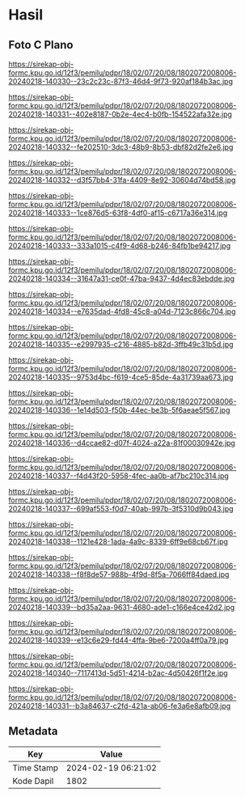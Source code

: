 # Hasil

## Foto C Plano

https://sirekap-obj-formc.kpu.go.id/12f3/pemilu/pdpr/18/02/07/20/08/1802072008006-20240218-140330--23c2c23c-87f3-46d4-9f73-920af184b3ac.jpg

https://sirekap-obj-formc.kpu.go.id/12f3/pemilu/pdpr/18/02/07/20/08/1802072008006-20240218-140331--402e8187-0b2e-4ec4-b0fb-154522afa32e.jpg

https://sirekap-obj-formc.kpu.go.id/12f3/pemilu/pdpr/18/02/07/20/08/1802072008006-20240218-140332--fe202510-3dc3-48b9-8b53-dbf82d2fe2e6.jpg

https://sirekap-obj-formc.kpu.go.id/12f3/pemilu/pdpr/18/02/07/20/08/1802072008006-20240218-140332--d3f57bb4-31fa-4409-8e92-30604d74bd58.jpg

https://sirekap-obj-formc.kpu.go.id/12f3/pemilu/pdpr/18/02/07/20/08/1802072008006-20240218-140333--1ce876d5-63f8-4df0-af15-c6717a36e314.jpg

https://sirekap-obj-formc.kpu.go.id/12f3/pemilu/pdpr/18/02/07/20/08/1802072008006-20240218-140333--333a1015-c4f9-4d68-b246-84fb1be94217.jpg

https://sirekap-obj-formc.kpu.go.id/12f3/pemilu/pdpr/18/02/07/20/08/1802072008006-20240218-140334--31647a31-ce0f-47ba-9437-4d4ec83ebdde.jpg

https://sirekap-obj-formc.kpu.go.id/12f3/pemilu/pdpr/18/02/07/20/08/1802072008006-20240218-140334--e7635dad-4fd8-45c8-a04d-7123c866c704.jpg

https://sirekap-obj-formc.kpu.go.id/12f3/pemilu/pdpr/18/02/07/20/08/1802072008006-20240218-140335--e2997935-c216-4885-b82d-3ffb49c31b5d.jpg

https://sirekap-obj-formc.kpu.go.id/12f3/pemilu/pdpr/18/02/07/20/08/1802072008006-20240218-140335--9753d4bc-f619-4ce5-85de-4a31739aa673.jpg

https://sirekap-obj-formc.kpu.go.id/12f3/pemilu/pdpr/18/02/07/20/08/1802072008006-20240218-140336--1e14d503-f50b-44ec-be3b-5f6aeae5f567.jpg

https://sirekap-obj-formc.kpu.go.id/12f3/pemilu/pdpr/18/02/07/20/08/1802072008006-20240218-140336--d4ccae82-d07f-4024-a22a-81f00030942e.jpg

https://sirekap-obj-formc.kpu.go.id/12f3/pemilu/pdpr/18/02/07/20/08/1802072008006-20240218-140337--f4d43f20-5958-4fec-aa0b-af7bc210c314.jpg

https://sirekap-obj-formc.kpu.go.id/12f3/pemilu/pdpr/18/02/07/20/08/1802072008006-20240218-140337--699af553-f0d7-40ab-997b-3f5310d9b043.jpg

https://sirekap-obj-formc.kpu.go.id/12f3/pemilu/pdpr/18/02/07/20/08/1802072008006-20240218-140338--1121e428-1ada-4a9c-8339-6ff9e68cb67f.jpg

https://sirekap-obj-formc.kpu.go.id/12f3/pemilu/pdpr/18/02/07/20/08/1802072008006-20240218-140338--f8f8de57-988b-4f9d-8f5a-7066ff84daed.jpg

https://sirekap-obj-formc.kpu.go.id/12f3/pemilu/pdpr/18/02/07/20/08/1802072008006-20240218-140339--bd35a2aa-9631-4680-ade1-c166e4ce42d2.jpg

https://sirekap-obj-formc.kpu.go.id/12f3/pemilu/pdpr/18/02/07/20/08/1802072008006-20240218-140339--e13c6e29-fd44-4ffa-9be6-7200a4ff0a79.jpg

https://sirekap-obj-formc.kpu.go.id/12f3/pemilu/pdpr/18/02/07/20/08/1802072008006-20240218-140340--7117413d-5d51-4214-b2ac-4d50426f1f2e.jpg

https://sirekap-obj-formc.kpu.go.id/12f3/pemilu/pdpr/18/02/07/20/08/1802072008006-20240218-140331--b3a84637-c2fd-421a-ab06-fe3a6e8afb09.jpg


## Metadata

| Key        | Value               |
| ---------- | ------------------- |
| Time Stamp | 2024-02-19 06:21:02 |
| Kode Dapil | 1802                |



